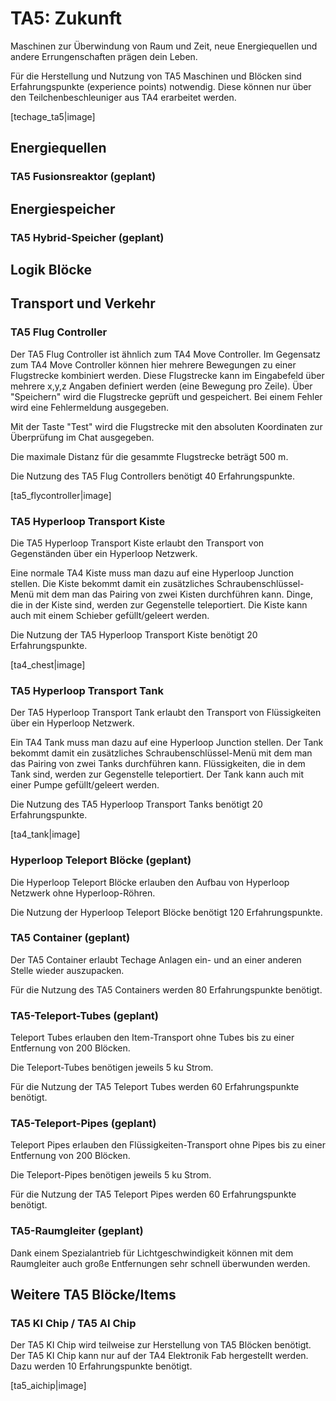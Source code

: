 # TA5: Zukunft

Maschinen zur Überwindung von Raum und Zeit, neue Energiequellen und andere Errungenschaften prägen dein Leben. 

Für die Herstellung und Nutzung von TA5 Maschinen und Blöcken sind Erfahrungspunkte (experience points) notwendig. Diese können nur über den Teilchenbeschleuniger aus TA4 erarbeitet werden.

[techage_ta5|image]

## Energiequellen

### TA5 Fusionsreaktor (geplant)

## Energiespeicher

### TA5 Hybrid-Speicher (geplant)

## Logik Blöcke

## Transport und Verkehr

### TA5 Flug Controller

Der TA5 Flug Controller ist ähnlich zum TA4 Move Controller. Im Gegensatz zum TA4 Move Controller können hier mehrere Bewegungen zu einer Flugstrecke kombiniert werden. Diese Flugstrecke kann im Eingabefeld über mehrere x,y,z Angaben definiert werden (eine Bewegung pro Zeile). Über "Speichern" wird die Flugstrecke geprüft und gespeichert. Bei einem Fehler wird eine Fehlermeldung ausgegeben.

Mit der Taste "Test" wird die Flugstrecke mit den absoluten Koordinaten zur Überprüfung im Chat ausgegeben.

Die maximale Distanz für die gesammte Flugstrecke beträgt 500 m.

Die Nutzung des TA5 Flug Controllers benötigt 40 Erfahrungspunkte.

[ta5_flycontroller|image]

### TA5 Hyperloop Transport Kiste

Die TA5 Hyperloop Transport Kiste erlaubt den Transport von Gegenständen über ein Hyperloop Netzwerk.

Eine normale TA4 Kiste muss man dazu auf eine Hyperloop Junction stellen. Die Kiste bekommt damit ein zusätzliches Schraubenschlüssel-Menü mit dem man das Pairing von zwei Kisten durchführen kann. Dinge, die in der Kiste sind, werden zur Gegenstelle teleportiert. Die Kiste kann auch mit einem  Schieber gefüllt/geleert werden.

Die Nutzung der TA5 Hyperloop Transport Kiste benötigt 20 Erfahrungspunkte.

[ta4_chest|image]

### TA5 Hyperloop Transport Tank

Der TA5 Hyperloop Transport Tank erlaubt den Transport von Flüssigkeiten über ein Hyperloop Netzwerk.

Ein TA4 Tank muss man dazu auf eine Hyperloop Junction stellen. Der Tank bekommt damit ein zusätzliches Schraubenschlüssel-Menü mit dem man das Pairing von zwei Tanks durchführen kann. Flüssigkeiten, die in dem Tank sind, werden zur Gegenstelle teleportiert. Der Tank kann auch mit einer Pumpe  gefüllt/geleert werden.

Die Nutzung des TA5 Hyperloop Transport Tanks benötigt 20 Erfahrungspunkte.

[ta4_tank|image]

### Hyperloop Teleport Blöcke (geplant)

Die Hyperloop Teleport Blöcke erlauben den Aufbau von Hyperloop Netzwerk ohne Hyperloop-Röhren.

Die Nutzung der Hyperloop Teleport Blöcke benötigt 120 Erfahrungspunkte.

### TA5 Container (geplant)

Der TA5 Container erlaubt Techage Anlagen ein- und an einer anderen Stelle wieder auszupacken.

Für die Nutzung des TA5 Containers werden 80 Erfahrungspunkte benötigt.

### TA5-Teleport-Tubes (geplant)

Teleport Tubes erlauben den Item-Transport ohne Tubes bis zu einer Entfernung von 200 Blöcken.

Die Teleport-Tubes benötigen jeweils 5 ku Strom.

Für die Nutzung der TA5 Teleport Tubes werden 60 Erfahrungspunkte benötigt.

### TA5-Teleport-Pipes (geplant)

Teleport Pipes erlauben den Flüssigkeiten-Transport ohne Pipes bis zu einer Entfernung von 200 Blöcken.

Die Teleport-Pipes benötigen jeweils 5 ku Strom.

Für die Nutzung der TA5 Teleport Pipes werden 60 Erfahrungspunkte benötigt.

### TA5-Raumgleiter (geplant)

Dank einem Spezialantrieb für Lichtgeschwindigkeit können mit dem Raumgleiter auch große Entfernungen sehr schnell überwunden werden.

## Weitere TA5 Blöcke/Items

### TA5 KI Chip / TA5 AI Chip

Der TA5 KI Chip wird teilweise zur Herstellung von TA5 Blöcken benötigt. Der TA5 KI Chip kann nur auf der TA4 Elektronik Fab hergestellt werden. Dazu werden 10 Erfahrungspunkte benötigt.

[ta5_aichip|image]